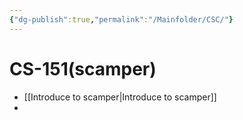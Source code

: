 ```yaml
---
{"dg-publish":true,"permalink":"/Mainfolder/CSC/"}
---
```


# CS-151(scamper)
- [[Introduce to scamper\|Introduce to scamper]]
- 